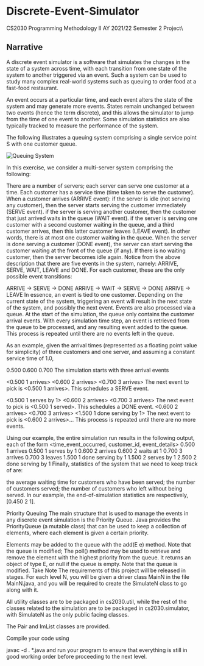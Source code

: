 # Discrete-Event-Simulator
CS2030 Programming Methodology II AY 2021/22 Semester 2 Project\

## Narrative
A discrete event simulator is a software that simulates the changes in the state of a system across time, with each transition from one state of the system to another triggered via an event. Such a system can be used to study many complex real-world systems such as queuing to order food at a fast-food restaurant.

An event occurs at a particular time, and each event alters the state of the system and may generate more events. States remain unchanged between two events (hence the term discrete), and this allows the simulator to jump from the time of one event to another. Some simulation statistics are also typically tracked to measure the performance of the system.

The following illustrates a queuing system comprising a single service point S with one customer queue.

![Queuing System](data:image/png;base64,%0AiVBORw0KGgoAAAANSUhEUgAAAb4AAAB+CAIAAADUcOO+AAAABGdBTUEAALGPC/xhBQAAAAlwSFlz%0AAAAOwwAADsMBx2+oZAAALL5JREFUeF7tnXd8Tff/x1Grdu2g9t5KS2vU3kpr127MULEJQYxasRIU%0AMUITFYQIorZQsYKIFaIqpIjyJYkYEeP3bN6n53F/muolct1783n+cR+fz+d8zufMz+vzep9z7jkp%0AXioUCoXiDVHSqVAoFG+Mkk6FQqF4Y5R0KpIXDx8+PHTo0MKFC8eMGePk5DR27Fh+f/j/TJkyZfTo%0A0fyOGjXqxx9/DA4Ojo2N1eZXKOJR0qmwfuLi4nbs2IFWDh48eMKECT4+PteuXXv8+HFMTMyDBw/4%0A/SdS/ujRo+vXr3t4eDg6Og4aNAiR9ff3f/LkidauIhmjpFNhzaCY9vb2w4YN8/b2RiufP3/+7Nmz%0AFy9eaJONgMrMgviSiIyMXLt27fDhw/v27RsQEEBrWiVF8kNJp8LaQOOePn3q4uKCT1y2bJlW+k5B%0ANN3d3Vu3br1y5UqyaKuUK5IPSjoV1gOK+eeff86ePdvW1vbMmTNv5C7fjsOHD/fo0WPevHkYUpau%0AlSqSAUo6FdYAshUeHr5gwYLvv//+8uXLWqlJQKBDQ0Pt7OyWLFny+PFjJaDJBCWdCsuG2Pn+/fub%0ANm0aOHDg/v37tVKTExsb6+vrO2TIkN27d0dHR2ulCutFSafCgkGwjh496uTkRMj88OFDrfT9cefO%0AnTlz5syePfvKlStxcXFaqcIaUdKpsFRiYmI8PDxmzZp17Ngxrcg8OHLkyMSJE729vbHDWpHC6lDS%0AqbBIbt++7ezsvGjRIhPcC3oLrl275urqOnfuXNZTK1JYF0o6FZZHYGAgQfqGDRu0vLmC8cR+Erxr%0AeYUVoaRTYWGgm5MmTdq7d6+WN2927tw5fPhw1NM83bHirVHSqbAkjh8/ThRs4sePEklwcPD48eMJ%0A4bW8wipQ0qmwGI4ePYpuhoWFaXnL4ffff3dwcLh586aWV1g+SjoVlsHJkyfnzZtnud7tjz/+6N+/%0Av7prZDUo6VRYALGxsb179w4JCdHylsnFixfZCi2jsHCUdCosgH79+pnbw5tvR2hoaJcuXbSMwpJR%0A0qkwdxwcHPz8/KzjDjVbsWfPnqlTp2p5hcWipDNpGTx48IABA5ycnCYmggkTJjg6OmqZRPOummKt%0AQMskDtqxtbUNCgrS9poBy5Yt8/T0tKa3Cz98+JDtPX36tJZXWCZKOpMWNze3q1evapm35datW/Pm%0AzdMyieaHH35IvBLduXNnx44did80AS924MCBI0eOaPm/uXTp0owZMyz9Euc/CQ8Pt7e3V2/5tGiU%0AdCYtP/744++//65l3hYzlM4///xz69at7+p/Ms+fP9+9e/fRo0e1fDwoy+TJk7ds2aLlrYsTJ07M%0AmTNHyygsECWdSYuSTmNIUDp9fHxWrlxprX/C4ZjOmjXr119/1fIKS0NJZ9KipNMY/imdt2/fXrx4%0A8eHDh7W8NXLs2DFHR0cto7A0lHQmLUo6jeGf0kmcnkSfFTIf4uLicNbr1q3T8gqLQkln0qKk0xhe%0Akc4bN24Qqp85c0ayVgybvHDhQvWRd0tESWfSoqTTGF6Rzv3798+fP1/S1s2LFy9++uknLy8vLa+w%0AHJR0Ji1KOo3BUDpv3rzJTksOllPw8/NbvHixtd4Ns2KUdCYtSjqNwVA6g4KCnJycpDw5wLFYu3at%0Add8Qs0qUdCYtSjqNQZdOzNf27ds3b96sTUgerF692tvbW8soLAQlnUmLkk5jEOk8fvw40frEiRO1%0A0mTDpUuXvLy8bty4oeUVloCSzqRFSacx6NIZFhZmb2+vlSYn3N3dAwICtIzCElDSmbQo6TQGkc79%0A+/dv27aNgF0rTU4sX758x44dWkZhCSjpTFqUdBoD0rlnzx4aZN20omTGyZMnPTw82KtaXmH2KOlM%0AWpR0GoNI55YtW6ZMmaIVJT8WLFhw6tQpLaMwe5R0Ji1KOo0B6dy1axe2a/HixVqRyXnx4sXTp0/j%0A4uK0vMlxd3c/e/asllGYPUo6kxYlncaAbPn5+Tk4OISGhmpFJiQ2Nvbq1as7d+5cunTpypUrg4KC%0AIiMjtWkmhGEjMDBQyyjMHiWdSYuSTmNAOjdv3ly/fn3sp1ZkQlDMDz/8MMXfpE2btmvXrn/88Yc2%0A2VQcOnSI8SMmJkbLK8wbJZ1Ji5JOY0A6fXx86tWrp+VNiKenZ9asWVHMqlWrtmjRombNmpkzZybb%0AoEEDE7+V4/r1697e3nfv3tXyCvNGSWfSoqTTGMR1tmrVSsubEBQToUQ9o6OjyT5+/NjJyYmSAgUK%0AbNy4UeqYDI7yb7/9pmUU5o2SznfGvXv31q5d6+vre/78+YcPH0rhkiVLlHT+J0jnli1b+vbtq+VN%0AyCeffIJQ5s+f/8iRI/KxoKioqOXLl69aterkyZNSx2S4urpanHRytq9bt+7gwYN//PHHe7ne8r4w%0AU+mkb4eHh4eFhV2zEG7cuLFjx47UqVOnTZv2008/7dmz56xZsygZN25c4m+bWr100uW2b9/+Xl40%0AN2jQIA4Z6lmiRInu3btPmzaNo4b31CabFg6Nv78/GqSdVWbPgwcPHBwcZOxp3rz5yJEjGXX27t2L%0AXXiPzyqYBjOVzrt373IG4+DonxYBPZ/YPFu2bJxGOjly5KhcubKbm1sipSo5uE52oLOzs5Y3Ibdv%0A3x49erRc34SUKVPmzZu3UaNGK1eu1GqYECcnp6VLl/r5+clJZf4g9AMHDkyXLp3sPYFzfvLkye/q%0A3DBbzFQ6Y2Nj0Qus3E0LASlhsE2fPj2nTp48eVq0aIHfXL9+PSfWrl27EvnZWCWdSc2JEycWLVqE%0A68R7Sv/Ply8fI7c22VTMnTv3yJEjERER2lll9nAiTZgwgd2VJk0aFNPW1tbFxWXTpk3Hjh2z+vtd%0A6lrnO4MznpBz3bp1x48fDw8Pf/r0KYXW+h1265BO4k2Cmw0bNhB7kqW3X7hwYfHixXhP5AAhkGom%0A451cGTcxAQEBK1as2L17N7suKiqKQ6lNsHaUdL4znj9/LnJpiLrDbgzv0XXWqFEjY8aMrVq10q/N%0A/fbbb6lTp0Y6u3btKiUm452cLSaG/ZbIoMpCUdKZtCjpNIb3KJ3t2rXDY0LLli1xT66urhUrVkQ3%0A0VPT37ayROlMtijpTFqUdBrDe5ROAoWaNWtKhJ4mTRrxm9ClSxethglZvHixkk5LIamkk071+pMg%0AOjo6KCjonxGulaGk0xhEOt/hNr4pnp6eaCXBe61atXr37s3KaBNMy8yZMy9duqRlLI3IyMjTp09z%0AYpj4cicacvny5fDwcC1vKpJKOjNnzvz1119rmYSYNGkSY7vp/ylsYpR0GgOdzdfXt02bNlo+uWLR%0AAfvKlStN1qPDwsL0T0+j19myZTP9xwWSSjpnzZqFqdQyCbFnz55Vq1Y9evRIy1spSjqNAel8X3/E%0ANB/YCa6urol/HuN90a9fv4IFC3JiaPmkpGXLlixL0jdu3HBzczP916dfJ52PHz+OiIi4fv06Zpg9%0Aor8NIS4u7n//+9/Dhw8fPHjAetMPib5JU//mzZv4dgRRXgATFRV17949mUugnHnx2NSXv209e/bs%0A7t27lFCTIYsG79+/r3t+Fnrnzh1WgEnUYUHv5YVgb42STmPgcPv4+NStW1fLJ0uwGjt27KBfaHmz%0Ah27OmXnt2jV6KNkKFSp888038ioAOrV0W6B3yy14jjKCgG5w+nH+MOn27duGfzpiEt2fBunsoglS%0AjmggDmSpTwVaxma2bdtWBATZEQcmuoRisA60QPvU1JWEyrRJIZNYEHOhM4l5NuBfpZP1IKYuVaqU%0APOadK1eupUuXyqSzZ89Wrlx53LhxXbt2TZs2Lf7xu+++Y8yZMGHCBx98MGLEiNmzZ5ctW5aaFNaq%0AVUv/QzdrP2DAgE6dOh0/frx69epeXl4UYryLFSuG22/WrNlf1+dTpKhfvz56LbNQzvAi5e7u7p07%0Adzb9IyOJQUmnMXB+01qPHj1M41nMk59//vngwYMiB+YPJmno0KGZMmWiY6IS69ats7GxmTJlCsqF%0AkLEtNWrUkFdSFS5cePfu3cyCon377bejR492dnYuU6YMk1BAOrVsMif58OHDc+fOLbfs0IQtW7bE%0AL+rlqFGjmjRpgv7kz5+fSfLagZIlS4oUsNAWLVqQOHnyZLVq1egpdnZ28hbB4sWLy7VjJJJhqWjR%0AohTSPuuAWGFd5Xnet+NfpZPVYsPYI4j0uXPn2C/sJpnESrAGpUuX/vTTT+UtCWwMAlepUqXu3btT%0Av06dOiKdgwYNypEjh97BPD0906RJg7/w8/Ojhb1791I4duxY0uxKjsT69etZLlnifSYtXrwY4W7c%0AuDEz0uHz5cvHJPZjfGOWgZJOY6DzcFLNnz9/27ZtWlHyg80/ceKEljFv8ICIIJ3R3t6eA0evz5Ah%0AA1nSTHVyckqVKhVnLA7R29sb3UAf8Ix0BBQjS5YsqKqLi8vq1avlv1u4Pzxgq1at0AoGDxpnLhrs%0A0KED5TRYr1499BdVtbW1xZYNHDiQ9hcsWBAQEEDl2rVrN2rUiGoLFy6ktYwZM+LPNm7c2L9/f7LI%0AC5NolvTnn3/u4eHBokW4+/Tpo7u6tyBh6WSFunXrdvjwYdKc1vQTNj5v3rxkWZiIHaIQX/clgwO7%0AAwnXLQN6x2qRYPDBlu7fv580Xpqho2nTpqQdHR3xpzIgNGzYMHXq1EeOHCENv/76K40vW7YMvWDQ%0AQEn166HsESaJ4FoKSjqNgXOM2GXXrl0zZszQipIfFvRtIiwOPVEPQ6Fu3bqUXL16NTg4WO/ygAlF%0A7DBM9GviS4QC/dJPG9woc+3bt49AvnXr1sxLISfDoUOHPv74Y9SZLMYQhcWKXb58OX6ml2PGjKEd%0ASePqcHjYTNJ4L1rD7ckkonuECE+K5SRKLl++vJQDqk3NRD63+6+ukzXetGkTasUKMSCwJFHDO3fu%0AoPGE21INpk2bxs4SnQX2C2PCihUrSPv7++sbw5nBBsu4hM5WqFABz086c+bMhu+4xZCyoxl+cfJY%0Aa920A6MKLVtWTKek0xhEOn19fRlTtaJkBtrBCW8Rb5zDV3Xs2BHnqF+LBLowAodJRAEJltesWcOZ%0AT9RIr6ckZ86c58+fl1vwOEptnpcvQ0JCsFASzl+4cMHNzQ3BwVSKEEvoSSCCtTKci6hcvyyOIqMS%0AxL6kMWGsVVhYmEwKDAxELtBl5JXWiFylHDZv3iwhtZZ/KxKWTlaFHQHffPPN4MGDseUsWy5NMrCw%0AI3r06CE1gf1ITX1MYCOpTG8njWqwa1xdXelpFStWlMEBSPfr148dzXZSgUFAyjGY48aNK1SoEFH/%0A8OHDsbrhBo9rdenSpVSpUoYHzPxR0mkMIp2//PILo6NlDY3vChwDrsIizm0UgICX/qvl46FHYxIJ%0ASfPkyVOyZEl6rkCE3qxZs1GjRiG4I0eOpGsbvoNR3Csubfr06QUKFKhUqRJiMnr06O7duxPmcz5Q%0AZ9KkSUin4aUMBJFCEi9evCAARwSJX+llND5+/HipA3PnzqVxlksC+6kHr4Cg29jYJPJ9rAlIJ9vG%0AZiD/N27ckPtTLElXwzNnzpBmPImv+9ftrS+++KJ9+/bE41KCS2VjJE0LpUuXRnkXLVrEhkmEzviT%0APXt2kUsfHx9a0wdbLG3jxo1r167Nctu1a8dQpjcL5cqV69Chg+EtOfNHSacxIJ1YDwIXzg2JV5Ib%0AdChLuRKFVSxYsCB6pOXjHzTEaRK/4xxJzJkzBxMNDx48iIyMpAucOnWKBN2Z3k0f12Z7+RJnhoVk%0AKiKAx5SnC4ivJ06cWKxYMZGLTp06odR6JxILefDgQdLUx6ISv5Lm/EFtly9fHl/rL9q0aYPmcGoN%0AGTJEv08DaOh33333+eefS9T71iQgnYz8uosGgm7WQJ6iYj0QOyRcfx6VzUNnZ86cKVnAgeKcJX33%0A7t0WLVrky5ePFUV/pRDfjsfGaZPGWqKz+iMCDGiMBr179yaN282fP7/+cOjkyZPZZSgI6yAlFoGS%0ATmMQ6ZQ3Tsl1/WQFZpM+byn3iDifixYtqr9WKjo6um3btvTNAwcO4DozZ86MeZJJnGbOzs6FCxcm%0AiAwNDcWNYk5RXplKBI2d5LhzQiI4Usgs7u7u6K/+IE3NmjUxTLqFQqBZljz9ivZhVJs3b04aKf/o%0Ao4/0a6zAcpFdTNjs2bPTpk0ryxWjSgvff/+9VHtrEpDOdevWZciQgSEC7Ue58eFsIau1efNmjjGC%0AXaRIEV3sfv75Z9YD4y3ZmJgY5kXmJctuxdhTwfBp527duiGdckk4d+7chpdN6TxUXrJkCekNGzZQ%0AjUEJc96yZcvKlSszSQYiC0JJpzGIdB47dozwiiH29u3b2oTkAa5tzZo1ibnba0piY2OJr+mMhNVj%0AxoxBIvLmzUtW4t8uXbqQ7tOnj6OjI6E6vmrt2rWUb9u2Td4nXadOHScnJ+ZFUsS6su2UE6oTbhNr%0AEuMjnYSYFy9eJAKmGie/hL8wbdo0Kn8SfykPOSaN/aK8R48ezKJ/jBqhQIhcXFw4tdBZqpUtW5ZR%0AmRUrX748WVdXV6n51iQgncTgSCGC3blzZ7aNDUCnGVjkDs+mTZsMXTEKyPrpj0dx6uNA9csZBNcB%0AAQH0VcNbh9ICfp403l7/vzB7hw3Gt+s9h1MK4WbRWF32LP6U9mWSpaCk0xhEOiWU4dfw1m1yYNWq%0AVXQKLWMJ0HnpuShjz549WXPkgk24f/8+kwg0sT6tW7dGPZBCXQpQCUSQiHbEiBH4RAcHh3379qHC%0ATCLuJhJt0qQJrWFFCclXrFhBLI9oEN0jCEiQNAIREREI99SpU5EplkWC+pTjtPB8FEo1Oh3VqEwa%0AYWFUZn3QZVaDNUfE9aj6rUn4NhGmEofMgsVd8oucyXZiPCUhcNKT5VeyrOUr3VIqaJl4yOrXK6ms%0AG1igXCqzI2rXrq3vMpaeK1cu7OcrTZk/SjqNwVA66QmG13+sHjyRl5eXfl/YUqAnog+IF/0XTTC8%0AAyFyAfqdGaba2dl99tln1Ofcu3HjhuFNG0A3aI2TStwldUjTrOiJLi8CJUCCqWilzPLKOpCWOidO%0AnKhSpYp4O9aZrlS/fn39imJiSFg63ztbtmzBVBPLM4JNmTJFnhtls7XJloOSTmMwlE46HkZm2bJl%0AMsnqIaLCc2kZK4Xgulq1avrlS1OCWKMkJUuWxPBiYIsXL16hQgX9emtiMFPppP/4+vo2bty4YsWK%0ALVq0cHd3N7zVbkEo6TQGQ+mEQ4cOvcPtNWfQlPnz5+v/B7FWQkNDMXqJv7z4dhCtoyRoN+vg5ub2%0Axzt6t5OZSifgw3Hd4sNfcewWhJJOY3hFOgmsvL29aV+yVszGjRuTw78ApC+/r16sKwm8w3UwX+m0%0ADpR0GsMr0gk7duyYMWOGxV3afiPCwsIwQfotVoVloaQzaVHSaQz/lE5YvXr1Tz/9pGWsDqyQn5+f%0A4YPlCsvCRNIZHR2NguiPDiQflHQaQ4LSefbs2UWLFiV+75knISEhU6ZMeeVGc7IlPDw8kf/tMT0m%0Akk56/kcfffRK30gOKOk0hgSlE5YtW7Zw4cLEr625IU8ybt68WcsnezJnzizv3LQg/kM6GQ1OxKPf%0A4H769On169cNR8u7d+9GRETE/f1QFUoRGBgo/1olS2By4cKF5s2bV61a9erVq/plWgaZkydPHj9+%0AXP9PKzXv3btHU9QJDQ2lEdKUx8bGSpYFUUcqA0uknP6GPTF8dTxCg72F4OBgeUw3JibmzJkztPDb%0Ab7/pK2AalHQaw79JJ8yYMWPPnj1axipgY/39/adOnarlLRY6JifAsWPHgoKC9L9C0YVvG/wZjE56%0AI/67D5LlxLt06RKz0DflJKRvnj59OkWKFDNnzpT/sAMtX7x48fDhw0iHodTQFPErbZ4/f565ZEEs%0Amt7NOuhLEZALloJ26W8mAuSLuZiF9UQ3aI1C0syOFr3Rded/lU7WnoERyatZs2aBAgU6d+5Mb6Gc%0AtWnQoIF+lqNlw4cPd3BwiIqKQq1Qinbt2n3xxRcFCxbs27evSCGNZMiQAdc5evRoeTJgzZo1rVq1%0AouVixYp99dVXbB6F7ERHR8devXqtWLGiSpUqDETNmjXbu3cv+1T+m9W6dWv2nSwUFR4zZkzDhg0r%0AVqzIsuzs7GSz0fqOHTviVuTlfSg4jQ8YMKBx48a0WbZsWf0tTaZBSacxvEY6Ge1YYcOz36Lh1GW8%0AT/wfqN87nACof926datXr04HHDhwIFJFOf1u0KBBUgfolciF/FEbtzRp0iQ6dY0aNT7++ONhw4Yh%0AgvI+ebrql19+KS8VoguPHDmydu3amC06LNoiLQMKQEewt7enL2fPnr1Hjx5IHvpTtGjRLFmyDB48%0AWHd4O3fu7NChQ5MmTcqXL1+iRAm91yOX33zzjaurKzLFXNipgICA/v3716lTp1y5cmwLM0rN/+Rf%0ApXPixIlsHmLHmO/m5sa2jRgxgnIXFxfWUn8rR1hYWPHixVEx0k5OTkxCLNC7OXPmMIu8CKB3796p%0AUqVq27YtnQ2ZRwrRYrZ/165d7NO8efOWLFmSUwr7mStXrowZM7LNzs7OHIA0adIULlyYGckixDTo%0A5eVFTRphR7P7Vq1axbJ69uzJJFaVZW3cuDFbtmzsFLSyS5cuSC2No7DsEZZOgo0y5Reg2HXyqoLE%0AwPCjvzwl8cyaNSvxd645R9nz7+ruMMf0119//bfHGzmmnI0ycls6nLpsi+m/QfZuwd9hcfLly4eQ%0AceDEpmzYsIFJOXLkQJukGqAeKVOmlP9wd+3atUiRIj/99BMH+rvvvmMW5mXIxBjR6+kpBw8eRCWb%0ANm1Kr3d3d8cGIgJUmz17NrNjV+nadOc2bdrMnz8ft8QktLV9+/b0DuJ9sj4+PtTkhLGxsUFYf/nl%0AFxQGgcqUKZMM80yiGquBgKBUmzdvpiYrgxb5+fnlyZMnffr0VDOGhKWThjB9DAic01JSq1YtuRjB%0ALitVqpQUArsGR7lp0yaMA6rEkIJ5pPzZs2dz586lBdK0Rh1+SaNftMxu+mvmeJYvX87GhISE4M5I%0AsEkS+7PjODaYUxlz8B0YT/mTyeTJk1kW3vuv+eNfksrAwqJJs1AaYfwRK45xJstC4yv+NQai74Z/%0AiU1qRo0axRHiqLAOb8e2bds429jtSJVWlAg4XowoHC8t/1awOZ6enuPHj+c4cnZqpYlgy5Yt+JHX%0APBnOghiz5dSyaMaOHevr66tlLBb0KGvWrLpBw/SUKVMGt0QX1jspENwwTtCLGaoPHTqEf9Jfi8Wk%0AGTNmSJyBLf38889JEJtjgNAvwyAD5UFMmUQvSJ06NTIn5YQjdG39taH09HTp0nEucZKgjNOmTdND%0AK/lromjOhAkTSOs36JBXsvobNlhJcYHGkLB0Mm7gYA0fu2cjAT1iI1u2bKmVvnyJ9UUKWSRpHO8H%0AH3yASWSn6C+NJ4qnj7Excgft22+/JZzXv9oGdGbWfv/+/ZxSJOSFykACwSW0l6y8QZnhmj3CGMVI%0AheZioNBKdjdjHWaeakgM4QMxkcwlg0zp0qWHDBlC2vT/FN63b9/27dv5fWvYMygd0Q37XytKBMgT%0AsRUnvZZ/K/z9/Rmu2fkMjTgFrTRxIMeGb3L8J/QN1DPxlxreI9OnTzfx9aKk4Pbt22iZ4bvQ8Dr0%0AYjo4ykV303tfVFQUNStVqkT6xIkTxIKElXhPAnMCZ3FIgCUUwaJ70uXHjRsn5YIE+Bz3AQMGII6E%0A8xTizDgfqHz+/HmpNnXqVESARWOE8blYFpSBaBXHiryiSytWrEAuiTvRH5kFiKRZYUqI+ullb3R2%0AJSCdEuSiR6ieVvQ37J20adMafkAGSSpUqJBsQHBwMGuASrI2uEI2lUL6A7tPXojPhmGe5Q3POosW%0ALaL+vXv3HB0dc+fOrd/GEWupDwiMV+x3tBvzRf2aNWuilRw/QOgbNWq0ZMkSBjf2cu/eveW1TAK7%0AmDrsdMJ/RjDDL3ZYCvhrGXjeCYyIejDx1nDuPnjwQDf+JoATg4hh5syZLForsijoUNbxFCdBHoEz%0Axk3LG4DqoYP63R5Elh7dqVMnyWKw8IwFChSg/2It6fgcSjQUpRMnToCFvBgGH0hQtWrVunXrRrpK%0AlSrIiIgSPb1nz57E9fG1/rrgQ1amogZYq8aNG3/11VeiDx07dmzXrh0aRdCZP39+w/fbE9EiqcgC%0A+kCojnoYf/k+Aelk1dl+uXIhEJSJXJJAgHRHeevWLZbKutKxUTTW4+HDh4TDuBLMKRuAu6Sj4kZF%0ARgMDAxkZ5HWcOlWrVsVCkiBUr1y5shQyPhBX1q5dW7/CVb16dYw9fZU1wflj14kO2E52R0BAwIIF%0ACyIiIi5dumRjY8MhkVkYxOQLixxCFs1wxDGTF6MqLBEGTsZdS7w3jaXA/ljKGzlfD10JEyeXLwXc%0AiQSL9F/6l6gbckZNetyP8d9/JHiih2LrQkJCmJfQEOGLjIz09PSkDnsGGcWNIsqGF9AJbgjS169f%0Az1RUGJMoozX6UKFCBT38xYp+8skn9vb2tEM5oee5c+fQB1SChSKORJxUw4exLLIyF9njx4/TIGaR%0ANNaNqUQGMvU/SUA6GRyyZMmC19UNIE6bY0+CcANBFEPOWordZYM5p7Hl8+fP1+8/9O3bl5ps8OnT%0Ap1F0EWL2WokSJQYNGqT7WXY6LRD0sS/QazZeyllEmTJl9Ft1LAtNHDp0KMdjYfzH3cS3A6rNHpSP%0A57GL2dGEfjLJzc0tZ86celzAfmRMY3SSrMISiYmJQToNP0Fj/hAwubi4yMV3K0AEUX+XB8Ylb968%0A8opV1LBDhw4S9tIxsXjoHYYGIStWrJjuaQAnhMVDtnCUaAIlqI1clNRNG72+fv36mLP//e9/x44d%0Aw7ThhESUcGl4Vd3Fi2TJUyhYsbZt2+q32oOCgpBjVpI08vXhhx/K9yng+++/x+HpD8AgowiLfsHw%0AP0n4WidDB9uAMjJiIGFsJAE1siWfEiKcJyhmFVldZFE+LMe+YNtw7Ih69+7d2TD5VufJkyeZhdBb%0AvmnHaUSW2desWYOjJu0e/w37o0ePkv7p7z/e4WEzZMgwK/6TeJJF9Tw8PKiJ1aUma4Vkz5kzh5Vh%0AnEEWqTZq1KjMmTPrMT6KzFysvFwmK168OIdW31MKC4V4kPPQwcFBy5sxiAhehg4vNyWsA1wLfZ/w%0Acdq0aYSAuBPCcPSBSfRK+iZWhpARJ4TlAspxQqVKlSJUx9OtWrWKaJpqcumMUJK0hJsSoWbPnh3f%0ARt9HNIjW8V5MItqgmn6vYteuXcjcgQMHJCvWFedEWm7KYzyXL1+O4cMgT5w4Ee3itEF2kGnd3v3w%0Aww/URGeXLVvG4rJmzfrZZ58Zf6QSlk7kCY1DdGrWrMk5SsAr5RjsCRMmlC1blhAbMUK/OTPkSQts%0A9pAhQ5iFrWXHEfWLtWZ8wCMMHjwYUSeL3yS4rlOnTsWKFXGmYpgpZ1waOHCgfkUPJSWrP8PB7uvX%0Ar5881Alnz55t3bp1lSpVGJQI/+UWPDBiTJ48Wc/Cpk2bWrRowR4h9meMwr1rExSWDJKEeg4bNkzL%0AmyVXr17lHCYGstCLs68BI4lcysVHHIz+LDquBdeJlcEVEZVjj/R7PidOnOjatSuai8eiLwcHB4t/%0ARCjs7Oz0aleuXOnTpw86S8t4L73D4s+QEf0q6tatW1Eb/a4OphKfpwsrokl/J4Tv2LGjv7+/VEMT%0AkUjDeJwSfGi9evXYENScDXn9jcpXSFg6AUXDMINImw7xr5STQMuZKrsAkHOZxLoySQpJUJNJejXO%0AJFaayEuXf2DqP7P6LJLV2wQkmAXRjuF5yYJYH8NqTJWaoEfuCiuAI0tAg7lgHNWKzAlfX1/sj37/%0A18qgi9Ef/9kBKafvU0ino88ySVcPmSQ90bAvS9c2rEYWcaARww4rXVvLxB99qmmZ+EYMOz5TmZ0F%0AsRp6IbzSCOg1X1mcMfyrdCoU5g/h0ciRI/ELWt4MiI6OJvQhmKXfakUKa0RJp8LiWb9+va2tLRZP%0AD1NMD+4G57J//37iTfVej+SAkk6FNRAWFiYPTv7++++GoZxpIOILCQlxdHScPn06AqqVKqwaJZ0K%0A6+HgwYPDhg3z9va+cOGCPBOiTUgy7ty5g9v18PBgufIhckUyQUmnlYOCnP3/L+UTiG2DgoKs450a%0Ar7Bjx46RI0euWrXq8OHDV65cSYrbg0+fPsVmItBubm4DBw6UPyIrkhVKOq2cBQsW5MyZc+/evaSv%0AXbsWGBgo8WxoaGjq1Kn1VwRYH3hABweHJUuW+Pj4IG2XL19O/H0bgvEzZ84cO3Zs9+7ds2fPdnZ2%0ARkC1aYpkhpJOKwfh6N+/v/xloHfv3vXr1xenSZ/v1auXpb/97D958uTJ8uXL58yZ4+npuW3bNoYQ%0ACA4OjoqKMuae0rNnz9hd1JcZ/fz8Fi9e7OLiQlOmv6KqMCuUdJo1BJvR0dH6NTviRPq8/mwa5cTj%0AdG/JooNH49+ZL1lAHfSpzFWmTBn9ddG6cJCQJ40fPnx47tw5ZtcfPNY5HQ8JKrM+epsWRGRkJFaR%0AKB4N3bBhg6+vr7zsDjXcuXPn5s2bf/nlFxKMNMT7sH37durwu27dOm9vb35XrlyJerKXtBYVyRsl%0AnWYN8XWHDh3kD/to3+rVq1u1aqX/CXfixInTp08nDsVUdurUqXbt2rVq1SpZsuSIESPEZjKjPCtz%0A6tSp5s2bp02bNmPGjN27d0dzx44dO2HCBOpcuHChffv27u7ubdu2zZ07d5EiRXCp+uuZCU67detm%0AY2OTL1++YcOG7du3r0ePHoYvprJEkD+GmT179iCOr5FO0mwv+8fSt1eRFCjpNGvWr1+fMmVK/b0v%0A6FeKFCmwP2Tp0jly5EDy7t+/X6FChQYNGnh5eVFz3Lhx1Jk8eTJ10IJ06dItXLgQqyhvdUX+5AUH%0AlMtbYzFilJcqVWrIkCHEtg0bNiS7du1aJoWFhZUuXbpEiRJT4ylYsCBZYJJCkcxR0mnWYI4QMvSR%0A9JQpU1KlSlW9enXJ2tnZ1a1b986dOwcOHMBy6vdALl68qEvnkiVLMmXKhL0iPW3aNKRW/hr4e/wL%0A+Ylb4+LiENDUqVPLm8EAY8skeQ9Ly5Yt8+bNe+LECVwqELQyqXPnzlJToUjOKOk0ayIjI1ErDw+P%0Amzdv1q9fH7kkuEbXUMxixYqJwCFqBJuoJCJIOJ8nT56cOXPK50wwksWLF5cPiqCDyK5c6MRd0uyV%0AK1dov1KlSoT5FAorVqzInDnz3r17kdcsWbIsXbpUf7jn2rVrzLXg3X0lSaGwXJR0mjUE2qgVcobj%0A++yzzxDBFi1aeHt7YyqxnPJSWFtb2+zZs3/55Zf9+vWbM2dOs2bNChUq9PTp07t37xLFy3dHYmNj%0Ay5cvT7Qudzn69OmTK1cuEigp7Ts5OZEWRowYUaRIEcrd4r/lp990QqAJ/9OkSWP1N+UVCmNQ0mnW%0APHjwAAv5ww8/oJjE6ShamzZtBg8eXKNGDfl41rx58/CGAQEB+FAqR0VF4SI/+eQTJp07dw4RlI+S%0Aypv/PT09/2r05UvqNGnShIR8GEr/z/WTJ0+Q2kaNGpF2dHTEseov8nr27NnYsWMJ+SWrUCRzlHSa%0ANZjEypUrI5TE2mRxnV9//bWNjU2nTp1E1KpUqdK8eXPxks+fP/fy8kIKR44cSXb79u1p06aVz5lg%0AIZnraPwHCDGk6dKlQwdJz5o166OPPtJfU3j+/HnUVt4iPHPmTJpCf2VSeHh4+vTpDT+JpVAkZ5R0%0AmjWPHj0qU6YMhpGAneytW7fk1fqr//6wYsOGDTNkyODh4XHgwIEuXbp8GM+kSZPi4uKwpVmzZpWP%0AZLm6uqZMmbJEiRK0EBgYSHr//v1oKN4TrZSmwMfHB31cvnw56ZMnT+bNm7datWpIMO1nzJiRaB0r%0AKjUVimSOkk6zhgi6f//+PXr0kHs1ZJ2dne3t7fX/nl+6dAn1RNRQwNmzZxOwFy1atFSpUlevXiXA%0AHzBggLwzH/Noa2tbp06diIiInTt3Nm3aNDo6OjY2dtCgQS4uLtIUbN26tUOHDsHBwZL19fUtW7Ys%0AOluvXj35bgwlMkmhSOYo6VQkQEhIiJ2dHbqs5V++RMHVE50KhY6STkUCBAUFFShQALN56NAhAvyh%0AQ4dmyZJlb/w7RBQKBSjpVCSMh4dHxYoVUcxs2bLVr19fvsqnUCgEJZ2Kf+XJkycRERHR1vIBcYXi%0AHaKkU6FQKN4YJZ3Ww59//nnq1CkSz549CwsLCw0NlXKFQvHOUdJpPYwfP17+IxQeHl6rVq0+ffpI%0AuUKheOco6bQeSpcuXbduXRIRERFDhw7VH5tXKBTvHCWdVkJMTEzq1Klf82+fyMjImzdv6q9B0nnx%0A4kVUVNS9e/e0vEKhMAIlnVZCQEBAihQp5NWcW7dubd++fXR0NJF7586df/zxx+nTpxcoUCB//vzV%0Aq1eXF8jDs2fPvLy8ypUrlyNHDhsbm44dO+r/WFcoFK9HSaeVsGDBglSpUj169Aj7aWtrW7ZsWQr9%0A/f1z586dPn36tm3bUqFLly7I6/Dhw5/Gf93I2dk5V65cs2bNOn36tLxbvlevXv+0pQqF4p8o6bQS%0Avv7663z58pGIiIgoXbp0q1atSK9cuRJBHDx4MHpKNjQ0FK389ttv0cfg4GAkdf369X/N/PLl3bt3%0A27VrV7hwYfl8m0KheD1KOq2EPHnydO/encTVq1dTpkwpby+2s7NDK+XlSYCqZs+eXb6l0bVr1+LF%0Ai4eEhAQFBSGj1CHGJ6I/duyYVFYoFK9BSac1EBkZSbQun77Yt28faX4prF27dsuWLfUvhvv6+mJC%0AAwMDSVOH9Cs0aNDg5s2bUlmhULwGJZ3WwIYNGxC+48ePP3/+fObMmTly5EA3z58/nzNnTnt7e61S%0A/KeKMmXKdOvWraNHj1Jffzk8/PXZtr+/9q5QKP4TJZ3WwJgxYwjSScTExDRt2rRcuXKkt2/fni1b%0ANvn0m1CnTp26detGRUURoSOd8+bNk/K4uDj9Qx1SolAoXo+STmvgiy++qFq1Kon79+/nzZu3V69e%0ApFHD3LlzBwUFxVd5eefOnYIFC2JC5ZZRmTJlihUr5u/vf+rUqYkTJ9rY2CxcuFBqKhSK/0RJpzWA%0AnZwyZQoJpBPLKV/jcHZ27t69u/6se0hISIMGDXbt2iWB+ZkzZxDcQoUKffzxx9WrV8eiSjWFQmEM%0ASjoVCoXijVHSqVAoFG+Mkk6FQqF4Y5R0KhQKxRujpFOhUCjeGCWdCoVC8cYo6VQoFIo3RkmnQqFQ%0AvDFKOhUKheINefny/wClv6CunCcWhgAAAABJRU5ErkJggg==data:image/png;base64,%0AiVBORw0KGgoAAAANSUhEUgAAAb4AAAB+CAIAAADUcOO+AAAABGdBTUEAALGPC/xhBQAAAAlwSFlz%0AAAAOwwAADsMBx2+oZAAALL5JREFUeF7tnXd8Tff/x1Grdu2g9t5KS2vU3kpr127MULEJQYxasRIU%0AMUITFYQIorZQsYKIFaIqpIjyJYkYEeP3bN6n53F/muolct1783n+cR+fz+d8zufMz+vzep9z7jkp%0AXioUCoXiDVHSqVAoFG+Mkk6FQqF4Y5R0KpIXDx8+PHTo0MKFC8eMGePk5DR27Fh+f/j/TJkyZfTo%0A0fyOGjXqxx9/DA4Ojo2N1eZXKOJR0qmwfuLi4nbs2IFWDh48eMKECT4+PteuXXv8+HFMTMyDBw/4%0A/SdS/ujRo+vXr3t4eDg6Og4aNAiR9ff3f/LkidauIhmjpFNhzaCY9vb2w4YN8/b2RiufP3/+7Nmz%0AFy9eaJONgMrMgviSiIyMXLt27fDhw/v27RsQEEBrWiVF8kNJp8LaQOOePn3q4uKCT1y2bJlW+k5B%0ANN3d3Vu3br1y5UqyaKuUK5IPSjoV1gOK+eeff86ePdvW1vbMmTNv5C7fjsOHD/fo0WPevHkYUpau%0AlSqSAUo6FdYAshUeHr5gwYLvv//+8uXLWqlJQKBDQ0Pt7OyWLFny+PFjJaDJBCWdCsuG2Pn+/fub%0ANm0aOHDg/v37tVKTExsb6+vrO2TIkN27d0dHR2ulCutFSafCgkGwjh496uTkRMj88OFDrfT9cefO%0AnTlz5syePfvKlStxcXFaqcIaUdKpsFRiYmI8PDxmzZp17Ngxrcg8OHLkyMSJE729vbHDWpHC6lDS%0AqbBIbt++7ezsvGjRIhPcC3oLrl275urqOnfuXNZTK1JYF0o6FZZHYGAgQfqGDRu0vLmC8cR+Erxr%0AeYUVoaRTYWGgm5MmTdq7d6+WN2927tw5fPhw1NM83bHirVHSqbAkjh8/ThRs4sePEklwcPD48eMJ%0A4bW8wipQ0qmwGI4ePYpuhoWFaXnL4ffff3dwcLh586aWV1g+SjoVlsHJkyfnzZtnud7tjz/+6N+/%0Av7prZDUo6VRYALGxsb179w4JCdHylsnFixfZCi2jsHCUdCosgH79+pnbw5tvR2hoaJcuXbSMwpJR%0A0qkwdxwcHPz8/KzjDjVbsWfPnqlTp2p5hcWipDNpGTx48IABA5ycnCYmggkTJjg6OmqZRPOummKt%0AQMskDtqxtbUNCgrS9poBy5Yt8/T0tKa3Cz98+JDtPX36tJZXWCZKOpMWNze3q1evapm35datW/Pm%0AzdMyieaHH35IvBLduXNnx44did80AS924MCBI0eOaPm/uXTp0owZMyz9Euc/CQ8Pt7e3V2/5tGiU%0AdCYtP/744++//65l3hYzlM4///xz69at7+p/Ms+fP9+9e/fRo0e1fDwoy+TJk7ds2aLlrYsTJ07M%0AmTNHyygsECWdSYuSTmNIUDp9fHxWrlxprX/C4ZjOmjXr119/1fIKS0NJZ9KipNMY/imdt2/fXrx4%0A8eHDh7W8NXLs2DFHR0cto7A0lHQmLUo6jeGf0kmcnkSfFTIf4uLicNbr1q3T8gqLQkln0qKk0xhe%0Akc4bN24Qqp85c0ayVgybvHDhQvWRd0tESWfSoqTTGF6Rzv3798+fP1/S1s2LFy9++uknLy8vLa+w%0AHJR0Ji1KOo3BUDpv3rzJTksOllPw8/NbvHixtd4Ns2KUdCYtSjqNwVA6g4KCnJycpDw5wLFYu3at%0Add8Qs0qUdCYtSjqNQZdOzNf27ds3b96sTUgerF692tvbW8soLAQlnUmLkk5jEOk8fvw40frEiRO1%0A0mTDpUuXvLy8bty4oeUVloCSzqRFSacx6NIZFhZmb2+vlSYn3N3dAwICtIzCElDSmbQo6TQGkc79%0A+/dv27aNgF0rTU4sX758x44dWkZhCSjpTFqUdBoD0rlnzx4aZN20omTGyZMnPTw82KtaXmH2KOlM%0AWpR0GoNI55YtW6ZMmaIVJT8WLFhw6tQpLaMwe5R0Ji1KOo0B6dy1axe2a/HixVqRyXnx4sXTp0/j%0A4uK0vMlxd3c/e/asllGYPUo6kxYlncaAbPn5+Tk4OISGhmpFJiQ2Nvbq1as7d+5cunTpypUrg4KC%0AIiMjtWkmhGEjMDBQyyjMHiWdSYuSTmNAOjdv3ly/fn3sp1ZkQlDMDz/8MMXfpE2btmvXrn/88Yc2%0A2VQcOnSI8SMmJkbLK8wbJZ1Ji5JOY0A6fXx86tWrp+VNiKenZ9asWVHMqlWrtmjRombNmpkzZybb%0AoEEDE7+V4/r1697e3nfv3tXyCvNGSWfSoqTTGMR1tmrVSsubEBQToUQ9o6OjyT5+/NjJyYmSAgUK%0AbNy4UeqYDI7yb7/9pmUU5o2SznfGvXv31q5d6+vre/78+YcPH0rhkiVLlHT+J0jnli1b+vbtq+VN%0AyCeffIJQ5s+f/8iRI/KxoKioqOXLl69aterkyZNSx2S4urpanHRytq9bt+7gwYN//PHHe7ne8r4w%0AU+mkb4eHh4eFhV2zEG7cuLFjx47UqVOnTZv2008/7dmz56xZsygZN25c4m+bWr100uW2b9/+Xl40%0AN2jQIA4Z6lmiRInu3btPmzaNo4b31CabFg6Nv78/GqSdVWbPgwcPHBwcZOxp3rz5yJEjGXX27t2L%0AXXiPzyqYBjOVzrt373IG4+DonxYBPZ/YPFu2bJxGOjly5KhcubKbm1sipSo5uE52oLOzs5Y3Ibdv%0A3x49erRc34SUKVPmzZu3UaNGK1eu1GqYECcnp6VLl/r5+clJZf4g9AMHDkyXLp3sPYFzfvLkye/q%0A3DBbzFQ6Y2Nj0Qus3E0LASlhsE2fPj2nTp48eVq0aIHfXL9+PSfWrl27EvnZWCWdSc2JEycWLVqE%0A68R7Sv/Ply8fI7c22VTMnTv3yJEjERER2lll9nAiTZgwgd2VJk0aFNPW1tbFxWXTpk3Hjh2z+vtd%0A6lrnO4MznpBz3bp1x48fDw8Pf/r0KYXW+h1265BO4k2Cmw0bNhB7kqW3X7hwYfHixXhP5AAhkGom%0A451cGTcxAQEBK1as2L17N7suKiqKQ6lNsHaUdL4znj9/LnJpiLrDbgzv0XXWqFEjY8aMrVq10q/N%0A/fbbb6lTp0Y6u3btKiUm452cLSaG/ZbIoMpCUdKZtCjpNIb3KJ3t2rXDY0LLli1xT66urhUrVkQ3%0A0VPT37ayROlMtijpTFqUdBrDe5ROAoWaNWtKhJ4mTRrxm9ClSxethglZvHixkk5LIamkk071+pMg%0AOjo6KCjonxGulaGk0xhEOt/hNr4pnp6eaCXBe61atXr37s3KaBNMy8yZMy9duqRlLI3IyMjTp09z%0AYpj4cicacvny5fDwcC1vKpJKOjNnzvz1119rmYSYNGkSY7vp/ylsYpR0GgOdzdfXt02bNlo+uWLR%0AAfvKlStN1qPDwsL0T0+j19myZTP9xwWSSjpnzZqFqdQyCbFnz55Vq1Y9evRIy1spSjqNAel8X3/E%0ANB/YCa6urol/HuN90a9fv4IFC3JiaPmkpGXLlixL0jdu3HBzczP916dfJ52PHz+OiIi4fv06Zpg9%0Aor8NIS4u7n//+9/Dhw8fPHjAetMPib5JU//mzZv4dgRRXgATFRV17949mUugnHnx2NSXv209e/bs%0A7t27lFCTIYsG79+/r3t+Fnrnzh1WgEnUYUHv5YVgb42STmPgcPv4+NStW1fLJ0uwGjt27KBfaHmz%0Ah27OmXnt2jV6KNkKFSp888038ioAOrV0W6B3yy14jjKCgG5w+nH+MOn27duGfzpiEt2fBunsoglS%0AjmggDmSpTwVaxma2bdtWBATZEQcmuoRisA60QPvU1JWEyrRJIZNYEHOhM4l5NuBfpZP1IKYuVaqU%0APOadK1eupUuXyqSzZ89Wrlx53LhxXbt2TZs2Lf7xu+++Y8yZMGHCBx98MGLEiNmzZ5ctW5aaFNaq%0AVUv/QzdrP2DAgE6dOh0/frx69epeXl4UYryLFSuG22/WrNlf1+dTpKhfvz56LbNQzvAi5e7u7p07%0Adzb9IyOJQUmnMXB+01qPHj1M41nMk59//vngwYMiB+YPJmno0KGZMmWiY6IS69ats7GxmTJlCsqF%0AkLEtNWrUkFdSFS5cePfu3cyCon377bejR492dnYuU6YMk1BAOrVsMif58OHDc+fOLbfs0IQtW7bE%0AL+rlqFGjmjRpgv7kz5+fSfLagZIlS4oUsNAWLVqQOHnyZLVq1egpdnZ28hbB4sWLy7VjJJJhqWjR%0AohTSPuuAWGFd5Xnet+NfpZPVYsPYI4j0uXPn2C/sJpnESrAGpUuX/vTTT+UtCWwMAlepUqXu3btT%0Av06dOiKdgwYNypEjh97BPD0906RJg7/w8/Ojhb1791I4duxY0uxKjsT69etZLlnifSYtXrwY4W7c%0AuDEz0uHz5cvHJPZjfGOWgZJOY6DzcFLNnz9/27ZtWlHyg80/ceKEljFv8ICIIJ3R3t6eA0evz5Ah%0AA1nSTHVyckqVKhVnLA7R29sb3UAf8Ix0BBQjS5YsqKqLi8vq1avlv1u4Pzxgq1at0AoGDxpnLhrs%0A0KED5TRYr1499BdVtbW1xZYNHDiQ9hcsWBAQEEDl2rVrN2rUiGoLFy6ktYwZM+LPNm7c2L9/f7LI%0AC5NolvTnn3/u4eHBokW4+/Tpo7u6tyBh6WSFunXrdvjwYdKc1vQTNj5v3rxkWZiIHaIQX/clgwO7%0AAwnXLQN6x2qRYPDBlu7fv580Xpqho2nTpqQdHR3xpzIgNGzYMHXq1EeOHCENv/76K40vW7YMvWDQ%0AQEn166HsESaJ4FoKSjqNgXOM2GXXrl0zZszQipIfFvRtIiwOPVEPQ6Fu3bqUXL16NTg4WO/ygAlF%0A7DBM9GviS4QC/dJPG9woc+3bt49AvnXr1sxLISfDoUOHPv74Y9SZLMYQhcWKXb58OX6ml2PGjKEd%0ASePqcHjYTNJ4L1rD7ckkonuECE+K5SRKLl++vJQDqk3NRD63+6+ukzXetGkTasUKMSCwJFHDO3fu%0AoPGE21INpk2bxs4SnQX2C2PCihUrSPv7++sbw5nBBsu4hM5WqFABz086c+bMhu+4xZCyoxl+cfJY%0Aa920A6MKLVtWTKek0xhEOn19fRlTtaJkBtrBCW8Rb5zDV3Xs2BHnqF+LBLowAodJRAEJltesWcOZ%0AT9RIr6ckZ86c58+fl1vwOEptnpcvQ0JCsFASzl+4cMHNzQ3BwVSKEEvoSSCCtTKci6hcvyyOIqMS%0AxL6kMWGsVVhYmEwKDAxELtBl5JXWiFylHDZv3iwhtZZ/KxKWTlaFHQHffPPN4MGDseUsWy5NMrCw%0AI3r06CE1gf1ITX1MYCOpTG8njWqwa1xdXelpFStWlMEBSPfr148dzXZSgUFAyjGY48aNK1SoEFH/%0A8OHDsbrhBo9rdenSpVSpUoYHzPxR0mkMIp2//PILo6NlDY3vChwDrsIizm0UgICX/qvl46FHYxIJ%0ASfPkyVOyZEl6rkCE3qxZs1GjRiG4I0eOpGsbvoNR3Csubfr06QUKFKhUqRJiMnr06O7duxPmcz5Q%0AZ9KkSUin4aUMBJFCEi9evCAARwSJX+llND5+/HipA3PnzqVxlksC+6kHr4Cg29jYJPJ9rAlIJ9vG%0AZiD/N27ckPtTLElXwzNnzpBmPImv+9ftrS+++KJ9+/bE41KCS2VjJE0LpUuXRnkXLVrEhkmEzviT%0APXt2kUsfHx9a0wdbLG3jxo1r167Nctu1a8dQpjcL5cqV69Chg+EtOfNHSacxIJ1YDwIXzg2JV5Ib%0AdChLuRKFVSxYsCB6pOXjHzTEaRK/4xxJzJkzBxMNDx48iIyMpAucOnWKBN2Z3k0f12Z7+RJnhoVk%0AKiKAx5SnC4ivJ06cWKxYMZGLTp06odR6JxILefDgQdLUx6ISv5Lm/EFtly9fHl/rL9q0aYPmcGoN%0AGTJEv08DaOh33333+eefS9T71iQgnYz8uosGgm7WQJ6iYj0QOyRcfx6VzUNnZ86cKVnAgeKcJX33%0A7t0WLVrky5ePFUV/pRDfjsfGaZPGWqKz+iMCDGiMBr179yaN282fP7/+cOjkyZPZZSgI6yAlFoGS%0ATmMQ6ZQ3Tsl1/WQFZpM+byn3iDifixYtqr9WKjo6um3btvTNAwcO4DozZ86MeZJJnGbOzs6FCxcm%0AiAwNDcWNYk5RXplKBI2d5LhzQiI4Usgs7u7u6K/+IE3NmjUxTLqFQqBZljz9ivZhVJs3b04aKf/o%0Ao4/0a6zAcpFdTNjs2bPTpk0ryxWjSgvff/+9VHtrEpDOdevWZciQgSEC7Ue58eFsIau1efNmjjGC%0AXaRIEV3sfv75Z9YD4y3ZmJgY5kXmJctuxdhTwfBp527duiGdckk4d+7chpdN6TxUXrJkCekNGzZQ%0AjUEJc96yZcvKlSszSQYiC0JJpzGIdB47dozwiiH29u3b2oTkAa5tzZo1ibnba0piY2OJr+mMhNVj%0AxoxBIvLmzUtW4t8uXbqQ7tOnj6OjI6E6vmrt2rWUb9u2Td4nXadOHScnJ+ZFUsS6su2UE6oTbhNr%0AEuMjnYSYFy9eJAKmGie/hL8wbdo0Kn8SfykPOSaN/aK8R48ezKJ/jBqhQIhcXFw4tdBZqpUtW5ZR%0AmRUrX748WVdXV6n51iQgncTgSCGC3blzZ7aNDUCnGVjkDs+mTZsMXTEKyPrpj0dx6uNA9csZBNcB%0AAQH0VcNbh9ICfp403l7/vzB7hw3Gt+s9h1MK4WbRWF32LP6U9mWSpaCk0xhEOiWU4dfw1m1yYNWq%0AVXQKLWMJ0HnpuShjz549WXPkgk24f/8+kwg0sT6tW7dGPZBCXQpQCUSQiHbEiBH4RAcHh3379qHC%0ATCLuJhJt0qQJrWFFCclXrFhBLI9oEN0jCEiQNAIREREI99SpU5EplkWC+pTjtPB8FEo1Oh3VqEwa%0AYWFUZn3QZVaDNUfE9aj6rUn4NhGmEofMgsVd8oucyXZiPCUhcNKT5VeyrOUr3VIqaJl4yOrXK6ms%0AG1igXCqzI2rXrq3vMpaeK1cu7OcrTZk/SjqNwVA66QmG13+sHjyRl5eXfl/YUqAnog+IF/0XTTC8%0AAyFyAfqdGaba2dl99tln1Ofcu3HjhuFNG0A3aI2TStwldUjTrOiJLi8CJUCCqWilzPLKOpCWOidO%0AnKhSpYp4O9aZrlS/fn39imJiSFg63ztbtmzBVBPLM4JNmTJFnhtls7XJloOSTmMwlE46HkZm2bJl%0AMsnqIaLCc2kZK4Xgulq1avrlS1OCWKMkJUuWxPBiYIsXL16hQgX9emtiMFPppP/4+vo2bty4YsWK%0ALVq0cHd3N7zVbkEo6TQGQ+mEQ4cOvcPtNWfQlPnz5+v/B7FWQkNDMXqJv7z4dhCtoyRoN+vg5ub2%0Axzt6t5OZSifgw3Hd4sNfcewWhJJOY3hFOgmsvL29aV+yVszGjRuTw78ApC+/r16sKwm8w3UwX+m0%0ADpR0GsMr0gk7duyYMWOGxV3afiPCwsIwQfotVoVloaQzaVHSaQz/lE5YvXr1Tz/9pGWsDqyQn5+f%0A4YPlCsvCRNIZHR2NguiPDiQflHQaQ4LSefbs2UWLFiV+75knISEhU6ZMeeVGc7IlPDw8kf/tMT0m%0Akk56/kcfffRK30gOKOk0hgSlE5YtW7Zw4cLEr625IU8ybt68WcsnezJnzizv3LQg/kM6GQ1OxKPf%0A4H769On169cNR8u7d+9GRETE/f1QFUoRGBgo/1olS2By4cKF5s2bV61a9erVq/plWgaZkydPHj9+%0AXP9PKzXv3btHU9QJDQ2lEdKUx8bGSpYFUUcqA0uknP6GPTF8dTxCg72F4OBgeUw3JibmzJkztPDb%0Ab7/pK2AalHQaw79JJ8yYMWPPnj1axipgY/39/adOnarlLRY6JifAsWPHgoKC9L9C0YVvG/wZjE56%0AI/67D5LlxLt06RKz0DflJKRvnj59OkWKFDNnzpT/sAMtX7x48fDhw0iHodTQFPErbZ4/f565ZEEs%0Amt7NOuhLEZALloJ26W8mAuSLuZiF9UQ3aI1C0syOFr3Rded/lU7WnoERyatZs2aBAgU6d+5Mb6Gc%0AtWnQoIF+lqNlw4cPd3BwiIqKQq1Qinbt2n3xxRcFCxbs27evSCGNZMiQAdc5evRoeTJgzZo1rVq1%0AouVixYp99dVXbB6F7ERHR8devXqtWLGiSpUqDETNmjXbu3cv+1T+m9W6dWv2nSwUFR4zZkzDhg0r%0AVqzIsuzs7GSz0fqOHTviVuTlfSg4jQ8YMKBx48a0WbZsWf0tTaZBSacxvEY6Ge1YYcOz36Lh1GW8%0AT/wfqN87nACof926datXr04HHDhwIFJFOf1u0KBBUgfolciF/FEbtzRp0iQ6dY0aNT7++ONhw4Yh%0AgvI+ebrql19+KS8VoguPHDmydu3amC06LNoiLQMKQEewt7enL2fPnr1Hjx5IHvpTtGjRLFmyDB48%0AWHd4O3fu7NChQ5MmTcqXL1+iRAm91yOX33zzjaurKzLFXNipgICA/v3716lTp1y5cmwLM0rN/+Rf%0ApXPixIlsHmLHmO/m5sa2jRgxgnIXFxfWUn8rR1hYWPHixVEx0k5OTkxCLNC7OXPmMIu8CKB3796p%0AUqVq27YtnQ2ZRwrRYrZ/165d7NO8efOWLFmSUwr7mStXrowZM7LNzs7OHIA0adIULlyYGckixDTo%0A5eVFTRphR7P7Vq1axbJ69uzJJFaVZW3cuDFbtmzsFLSyS5cuSC2No7DsEZZOgo0y5Reg2HXyqoLE%0AwPCjvzwl8cyaNSvxd645R9nz7+ruMMf0119//bfHGzmmnI0ycls6nLpsi+m/QfZuwd9hcfLly4eQ%0AceDEpmzYsIFJOXLkQJukGqAeKVOmlP9wd+3atUiRIj/99BMH+rvvvmMW5mXIxBjR6+kpBw8eRCWb%0ANm1Kr3d3d8cGIgJUmz17NrNjV+nadOc2bdrMnz8ft8QktLV9+/b0DuJ9sj4+PtTkhLGxsUFYf/nl%0AFxQGgcqUKZMM80yiGquBgKBUmzdvpiYrgxb5+fnlyZMnffr0VDOGhKWThjB9DAic01JSq1YtuRjB%0ALitVqpQUArsGR7lp0yaMA6rEkIJ5pPzZs2dz586lBdK0Rh1+SaNftMxu+mvmeJYvX87GhISE4M5I%0AsEkS+7PjODaYUxlz8B0YT/mTyeTJk1kW3vuv+eNfksrAwqJJs1AaYfwRK45xJstC4yv+NQai74Z/%0AiU1qRo0axRHiqLAOb8e2bds429jtSJVWlAg4XowoHC8t/1awOZ6enuPHj+c4cnZqpYlgy5Yt+JHX%0APBnOghiz5dSyaMaOHevr66tlLBb0KGvWrLpBw/SUKVMGt0QX1jspENwwTtCLGaoPHTqEf9Jfi8Wk%0AGTNmSJyBLf38889JEJtjgNAvwyAD5UFMmUQvSJ06NTIn5YQjdG39taH09HTp0nEucZKgjNOmTdND%0AK/lromjOhAkTSOs36JBXsvobNlhJcYHGkLB0Mm7gYA0fu2cjAT1iI1u2bKmVvnyJ9UUKWSRpHO8H%0AH3yASWSn6C+NJ4qnj7Excgft22+/JZzXv9oGdGbWfv/+/ZxSJOSFykACwSW0l6y8QZnhmj3CGMVI%0AheZioNBKdjdjHWaeakgM4QMxkcwlg0zp0qWHDBlC2vT/FN63b9/27dv5fWvYMygd0Q37XytKBMgT%0AsRUnvZZ/K/z9/Rmu2fkMjTgFrTRxIMeGb3L8J/QN1DPxlxreI9OnTzfx9aKk4Pbt22iZ4bvQ8Dr0%0AYjo4ykV303tfVFQUNStVqkT6xIkTxIKElXhPAnMCZ3FIgCUUwaJ70uXHjRsn5YIE+Bz3AQMGII6E%0A8xTizDgfqHz+/HmpNnXqVESARWOE8blYFpSBaBXHiryiSytWrEAuiTvRH5kFiKRZYUqI+ullb3R2%0AJSCdEuSiR6ieVvQ37J20adMafkAGSSpUqJBsQHBwMGuASrI2uEI2lUL6A7tPXojPhmGe5Q3POosW%0ALaL+vXv3HB0dc+fOrd/GEWupDwiMV+x3tBvzRf2aNWuilRw/QOgbNWq0ZMkSBjf2cu/eveW1TAK7%0AmDrsdMJ/RjDDL3ZYCvhrGXjeCYyIejDx1nDuPnjwQDf+JoATg4hh5syZLForsijoUNbxFCdBHoEz%0Axk3LG4DqoYP63R5Elh7dqVMnyWKw8IwFChSg/2It6fgcSjQUpRMnToCFvBgGH0hQtWrVunXrRrpK%0AlSrIiIgSPb1nz57E9fG1/rrgQ1amogZYq8aNG3/11VeiDx07dmzXrh0aRdCZP39+w/fbE9EiqcgC%0A+kCojnoYf/k+Aelk1dl+uXIhEJSJXJJAgHRHeevWLZbKutKxUTTW4+HDh4TDuBLMKRuAu6Sj4kZF%0ARgMDAxkZ5HWcOlWrVsVCkiBUr1y5shQyPhBX1q5dW7/CVb16dYw9fZU1wflj14kO2E52R0BAwIIF%0ACyIiIi5dumRjY8MhkVkYxOQLixxCFs1wxDGTF6MqLBEGTsZdS7w3jaXA/ljKGzlfD10JEyeXLwXc%0AiQSL9F/6l6gbckZNetyP8d9/JHiih2LrQkJCmJfQEOGLjIz09PSkDnsGGcWNIsqGF9AJbgjS169f%0Az1RUGJMoozX6UKFCBT38xYp+8skn9vb2tEM5oee5c+fQB1SChSKORJxUw4exLLIyF9njx4/TIGaR%0ANNaNqUQGMvU/SUA6GRyyZMmC19UNIE6bY0+CcANBFEPOWordZYM5p7Hl8+fP1+8/9O3bl5ps8OnT%0Ap1F0EWL2WokSJQYNGqT7WXY6LRD0sS/QazZeyllEmTJl9Ft1LAtNHDp0KMdjYfzH3cS3A6rNHpSP%0A57GL2dGEfjLJzc0tZ86celzAfmRMY3SSrMISiYmJQToNP0Fj/hAwubi4yMV3K0AEUX+XB8Ylb968%0A8opV1LBDhw4S9tIxsXjoHYYGIStWrJjuaQAnhMVDtnCUaAIlqI1clNRNG72+fv36mLP//e9/x44d%0Aw7ThhESUcGl4Vd3Fi2TJUyhYsbZt2+q32oOCgpBjVpI08vXhhx/K9yng+++/x+HpD8AgowiLfsHw%0AP0n4WidDB9uAMjJiIGFsJAE1siWfEiKcJyhmFVldZFE+LMe+YNtw7Ih69+7d2TD5VufJkyeZhdBb%0AvmnHaUSW2desWYOjJu0e/w37o0ePkv7p7z/e4WEzZMgwK/6TeJJF9Tw8PKiJ1aUma4Vkz5kzh5Vh%0AnEEWqTZq1KjMmTPrMT6KzFysvFwmK168OIdW31MKC4V4kPPQwcFBy5sxiAhehg4vNyWsA1wLfZ/w%0Acdq0aYSAuBPCcPSBSfRK+iZWhpARJ4TlAspxQqVKlSJUx9OtWrWKaJpqcumMUJK0hJsSoWbPnh3f%0ARt9HNIjW8V5MItqgmn6vYteuXcjcgQMHJCvWFedEWm7KYzyXL1+O4cMgT5w4Ee3itEF2kGnd3v3w%0Aww/URGeXLVvG4rJmzfrZZ58Zf6QSlk7kCY1DdGrWrMk5SsAr5RjsCRMmlC1blhAbMUK/OTPkSQts%0A9pAhQ5iFrWXHEfWLtWZ8wCMMHjwYUSeL3yS4rlOnTsWKFXGmYpgpZ1waOHCgfkUPJSWrP8PB7uvX%0Ar5881Alnz55t3bp1lSpVGJQI/+UWPDBiTJ48Wc/Cpk2bWrRowR4h9meMwr1rExSWDJKEeg4bNkzL%0AmyVXr17lHCYGstCLs68BI4lcysVHHIz+LDquBdeJlcEVEZVjj/R7PidOnOjatSuai8eiLwcHB4t/%0ARCjs7Oz0aleuXOnTpw86S8t4L73D4s+QEf0q6tatW1Eb/a4OphKfpwsrokl/J4Tv2LGjv7+/VEMT%0AkUjDeJwSfGi9evXYENScDXn9jcpXSFg6AUXDMINImw7xr5STQMuZKrsAkHOZxLoySQpJUJNJejXO%0AJFaayEuXf2DqP7P6LJLV2wQkmAXRjuF5yYJYH8NqTJWaoEfuCiuAI0tAg7lgHNWKzAlfX1/sj37/%0A18qgi9Ef/9kBKafvU0ino88ySVcPmSQ90bAvS9c2rEYWcaARww4rXVvLxB99qmmZ+EYMOz5TmZ0F%0AsRp6IbzSCOg1X1mcMfyrdCoU5g/h0ciRI/ELWt4MiI6OJvQhmKXfakUKa0RJp8LiWb9+va2tLRZP%0AD1NMD+4G57J//37iTfVej+SAkk6FNRAWFiYPTv7++++GoZxpIOILCQlxdHScPn06AqqVKqwaJZ0K%0A6+HgwYPDhg3z9va+cOGCPBOiTUgy7ty5g9v18PBgufIhckUyQUmnlYOCnP3/L+UTiG2DgoKs450a%0Ar7Bjx46RI0euWrXq8OHDV65cSYrbg0+fPsVmItBubm4DBw6UPyIrkhVKOq2cBQsW5MyZc+/evaSv%0AXbsWGBgo8WxoaGjq1Kn1VwRYH3hABweHJUuW+Pj4IG2XL19O/H0bgvEzZ84cO3Zs9+7ds2fPdnZ2%0ARkC1aYpkhpJOKwfh6N+/v/xloHfv3vXr1xenSZ/v1auXpb/97D958uTJ8uXL58yZ4+npuW3bNoYQ%0ACA4OjoqKMuae0rNnz9hd1JcZ/fz8Fi9e7OLiQlOmv6KqMCuUdJo1BJvR0dH6NTviRPq8/mwa5cTj%0AdG/JooNH49+ZL1lAHfSpzFWmTBn9ddG6cJCQJ40fPnx47tw5ZtcfPNY5HQ8JKrM+epsWRGRkJFaR%0AKB4N3bBhg6+vr7zsDjXcuXPn5s2bf/nlFxKMNMT7sH37durwu27dOm9vb35XrlyJerKXtBYVyRsl%0AnWYN8XWHDh3kD/to3+rVq1u1aqX/CXfixInTp08nDsVUdurUqXbt2rVq1SpZsuSIESPEZjKjPCtz%0A6tSp5s2bp02bNmPGjN27d0dzx44dO2HCBOpcuHChffv27u7ubdu2zZ07d5EiRXCp+uuZCU67detm%0AY2OTL1++YcOG7du3r0ePHoYvprJEkD+GmT179iCOr5FO0mwv+8fSt1eRFCjpNGvWr1+fMmVK/b0v%0A6FeKFCmwP2Tp0jly5EDy7t+/X6FChQYNGnh5eVFz3Lhx1Jk8eTJ10IJ06dItXLgQqyhvdUX+5AUH%0AlMtbYzFilJcqVWrIkCHEtg0bNiS7du1aJoWFhZUuXbpEiRJT4ylYsCBZYJJCkcxR0mnWYI4QMvSR%0A9JQpU1KlSlW9enXJ2tnZ1a1b986dOwcOHMBy6vdALl68qEvnkiVLMmXKhL0iPW3aNKRW/hr4e/wL%0A+Ylb4+LiENDUqVPLm8EAY8skeQ9Ly5Yt8+bNe+LECVwqELQyqXPnzlJToUjOKOk0ayIjI1ErDw+P%0Amzdv1q9fH7kkuEbXUMxixYqJwCFqBJuoJCJIOJ8nT56cOXPK50wwksWLF5cPiqCDyK5c6MRd0uyV%0AK1dov1KlSoT5FAorVqzInDnz3r17kdcsWbIsXbpUf7jn2rVrzLXg3X0lSaGwXJR0mjUE2qgVcobj%0A++yzzxDBFi1aeHt7YyqxnPJSWFtb2+zZs3/55Zf9+vWbM2dOs2bNChUq9PTp07t37xLFy3dHYmNj%0Ay5cvT7Qudzn69OmTK1cuEigp7Ts5OZEWRowYUaRIEcrd4r/lp990QqAJ/9OkSWP1N+UVCmNQ0mnW%0APHjwAAv5ww8/oJjE6ShamzZtBg8eXKNGDfl41rx58/CGAQEB+FAqR0VF4SI/+eQTJp07dw4RlI+S%0Aypv/PT09/2r05UvqNGnShIR8GEr/z/WTJ0+Q2kaNGpF2dHTEseov8nr27NnYsWMJ+SWrUCRzlHSa%0ANZjEypUrI5TE2mRxnV9//bWNjU2nTp1E1KpUqdK8eXPxks+fP/fy8kIKR44cSXb79u1p06aVz5lg%0AIZnraPwHCDGk6dKlQwdJz5o166OPPtJfU3j+/HnUVt4iPHPmTJpCf2VSeHh4+vTpDT+JpVAkZ5R0%0AmjWPHj0qU6YMhpGAneytW7fk1fqr//6wYsOGDTNkyODh4XHgwIEuXbp8GM+kSZPi4uKwpVmzZpWP%0AZLm6uqZMmbJEiRK0EBgYSHr//v1oKN4TrZSmwMfHB31cvnw56ZMnT+bNm7datWpIMO1nzJiRaB0r%0AKjUVimSOkk6zhgi6f//+PXr0kHs1ZJ2dne3t7fX/nl+6dAn1RNRQwNmzZxOwFy1atFSpUlevXiXA%0AHzBggLwzH/Noa2tbp06diIiInTt3Nm3aNDo6OjY2dtCgQS4uLtIUbN26tUOHDsHBwZL19fUtW7Ys%0AOluvXj35bgwlMkmhSOYo6VQkQEhIiJ2dHbqs5V++RMHVE50KhY6STkUCBAUFFShQALN56NAhAvyh%0AQ4dmyZJlb/w7RBQKBSjpVCSMh4dHxYoVUcxs2bLVr19fvsqnUCgEJZ2Kf+XJkycRERHR1vIBcYXi%0AHaKkU6FQKN4YJZ3Ww59//nnq1CkSz549CwsLCw0NlXKFQvHOUdJpPYwfP17+IxQeHl6rVq0+ffpI%0AuUKheOco6bQeSpcuXbduXRIRERFDhw7VH5tXKBTvHCWdVkJMTEzq1Klf82+fyMjImzdv6q9B0nnx%0A4kVUVNS9e/e0vEKhMAIlnVZCQEBAihQp5NWcW7dubd++fXR0NJF7586df/zxx+nTpxcoUCB//vzV%0Aq1eXF8jDs2fPvLy8ypUrlyNHDhsbm44dO+r/WFcoFK9HSaeVsGDBglSpUj169Aj7aWtrW7ZsWQr9%0A/f1z586dPn36tm3bUqFLly7I6/Dhw5/Gf93I2dk5V65cs2bNOn36tLxbvlevXv+0pQqF4p8o6bQS%0Avv7663z58pGIiIgoXbp0q1atSK9cuRJBHDx4MHpKNjQ0FK389ttv0cfg4GAkdf369X/N/PLl3bt3%0A27VrV7hwYfl8m0KheD1KOq2EPHnydO/encTVq1dTpkwpby+2s7NDK+XlSYCqZs+eXb6l0bVr1+LF%0Ai4eEhAQFBSGj1CHGJ6I/duyYVFYoFK9BSac1EBkZSbQun77Yt28faX4prF27dsuWLfUvhvv6+mJC%0AAwMDSVOH9Cs0aNDg5s2bUlmhULwGJZ3WwIYNGxC+48ePP3/+fObMmTly5EA3z58/nzNnTnt7e61S%0A/KeKMmXKdOvWraNHj1Jffzk8/PXZtr+/9q5QKP4TJZ3WwJgxYwjSScTExDRt2rRcuXKkt2/fni1b%0ANvn0m1CnTp26detGRUURoSOd8+bNk/K4uDj9Qx1SolAoXo+STmvgiy++qFq1Kon79+/nzZu3V69e%0ApFHD3LlzBwUFxVd5eefOnYIFC2JC5ZZRmTJlihUr5u/vf+rUqYkTJ9rY2CxcuFBqKhSK/0RJpzWA%0AnZwyZQoJpBPLKV/jcHZ27t69u/6se0hISIMGDXbt2iWB+ZkzZxDcQoUKffzxx9WrV8eiSjWFQmEM%0ASjoVCoXijVHSqVAoFG+Mkk6FQqF4Y5R0KhQKxRujpFOhUCjeGCWdCoVC8cYo6VQoFIo3RkmnQqFQ%0AvDFKOhUKheINefny/wClv6CunCcWhgAAAABJRU5ErkJggg==)

In this exercise, we consider a multi-server system comprising the following:

There are a number of servers; each server can serve one customer at a time.
Each customer has a service time (time taken to serve the customer).
When a customer arrives (ARRIVE event):
if the server is idle (not serving any customer), then the server starts serving the customer immediately (SERVE event).
if the server is serving another customer, then the customer that just arrived waits in the queue (WAIT event).
if the server is serving one customer with a second customer waiting in the queue, and a third customer arrives, then this latter customer leaves (LEAVE event). In other words, there is at most one customer waiting in the queue.
When the server is done serving a customer (DONE event), the server can start serving the customer waiting at the front of the queue (if any).
If there is no waiting customer, then the server becomes idle again.
Notice from the above description that there are five events in the system, namely: ARRIVE, SERVE, WAIT, LEAVE and DONE. For each customer, these are the only possible event transitions:

ARRIVE → SERVE → DONE
ARRIVE → WAIT → SERVE → DONE
ARRIVE → LEAVE
In essence, an event is tied to one customer. Depending on the current state of the system, triggering an event will result in the next state of the system, and possibly the next event. Events are also processed via a queue. At the start of the simulation, the queue only contains the customer arrival events. With every simulation time step, an event is retrieved from the queue to be processed, and any resulting event added to the queue. This process is repeated until there are no events left in the queue.

As an example, given the arrival times (represented as a floating point value for simplicity) of three customers and one server, and assuming a constant service time of 1.0,

0.500
0.600
0.700
The simulation starts with three arrival events

<0.500 1 arrives>
<0.600 2 arrives>
<0.700 3 arrives>
The next event to pick is <0.500 1 arrives>. This schedules a SERVE event.

<0.500 1 serves by 1>
<0.600 2 arrives>
<0.700 3 arrives>
The next event to pick is <0.500 1 served>. This schedules a DONE event.
<0.600 2 arrives>
<0.700 3 arrives>
<1.500 1 done serving by 1>
The next event to pick is <0.600 2 arrives>...
This process is repeated until there are no more events.

Using our example, the entire simulation run results in the following output, each of the form <time_event_occurred, customer_id, event_details>
0.500 1 arrives
0.500 1 serves by 1
0.600 2 arrives
0.600 2 waits at 1
0.700 3 arrives
0.700 3 leaves
1.500 1 done serving by 1
1.500 2 serves by 1
2.500 2 done serving by 1
Finally, statistics of the system that we need to keep track of are:

the average waiting time for customers who have been served;
the number of customers served;
the number of customers who left without being served.
In our example, the end-of-simulation statistics are respectively, [0.450 2 1].

Priority Queuing
The main structure that is used to manage the events in any discrete event simulation is the Priority Queue. Java provides the PriorityQueue (a mutable class) that can be used to keep a collection of elements, where each element is given a certain priority.

Elements may be added to the queue with the add(E e) method. Note that the queue is modified;
The poll() method may be used to retrieve and remove the element with the highest priority from the queue. It returns an object of type E, or null if the queue is empty. Note that the queue is modified.
Take Note
The requirements of this project will be released in stages. For each level N, you will be given a driver class MainN in the file MainN.java, and you will be required to create the SimulateN class to go along with it.

All utility classes are to be packaged in cs2030.util, while the rest of the classes related to the simulation are to be packaged in cs2030.simulator, with SimulateN as the only public facing classes.

The Pair and ImList classes are provided.

Compile your code using

javac -d . *.java
and run your program to ensure that everything is still in good working order before proceeding to the next level.
